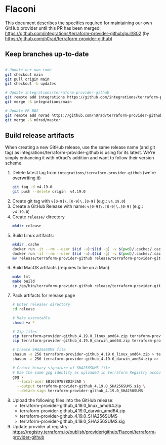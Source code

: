 # Flaconi

This document describes the specifics required for maintaining our own GitHub provider until
this PR has been merged: https://github.com/integrations/terraform-provider-github/pull/802
(by https://github.com/n0rad/terraform-provider-github)


## Keep branches up-to-date
```bash

# Update our own code
git checkout main
git pull origin main
git checkout -b updates

# Update integrations/terraform-provider-github
git remote add integrations https://github.com/integrations/terraform-provider-github
git merge -S integrations/main

# Update PR 802
git remote add n0rad https://github.com/n0rad/terraform-provider-github
git merge -S n0rad/master

```

## Build release artifacts

When creating a new GitHub release, use the same release name (and git tag) as
integrations/terraform-provider-github is using for its latest. We're simply enhancing it
with n0rad's addition and want to follow their version scheme.

1. Delete latest tag from `integrations/terraform-provider-github` (we're overwriting it)
   ```bash
   git tag -d v4.19.0
   git push --delete origin  v4.19.0
   ```
2. Create git tag with `v[0-9]\.[0-9]\.[0-9]` (e.g.: `v4.19.0`)
3. Create a GitHub Release with name: `v[0-9]\.[0-9]\.[0-9]` (e.g.: `v4.19.0`)
4. Create `release/` directory
   ```bash
   mkdir release
   ```
5. Build Linux artifacts:
   ```bash
   mkdir .cache
   docker run -it --rm --user $(id -u):$(id -g) -v $(pwd)/.cache:/.cache -v $(pwd):/data -v $(pwd)/release:/go/bin -w /data golang make fmt
   docker run -it --rm --user $(id -u):$(id -g) -v $(pwd)/.cache:/.cache -v $(pwd):/data -v $(pwd)/release:/go/bin -w /data golang make build
   mv release/terraform-provider-github release/terraform-provider-github_4.19.0_linux_amd64
   ```
6. Build MacOS artifacts (requires to be on a Mac):
   ```bash
   make fmt
   make build
   cp /go/bin/terraform-provider-github release/terraform-provider-github_4.19.0_darwin_amd64
   ```
7. Pack artifacts for release page
   ```bash
   # Enter release/ directory
   cd release

   # Make executable
   chmod +x *

   # Zip files
   zip terraform-provider-github_4.19.0_linux_amd64.zip terraform-provider-github_4.19.0_linux_amd64
   zip terraform-provider-github_4.19.0_darwin_amd64.zip terraform-provider-github_4.19.0_darwin_amd64

   # Create SHA256SUMS file
   shasum -a 256 terraform-provider-github_4.19.0_linux_amd64.zip > terraform-provider-github_4.19.0_SHA256SUMS
   shasum -a 256 terraform-provider-github_4.19.0_darwin_amd64.zip >> terraform-provider-github_4.19.0_SHA256SUMS

   # Create binary signature of SHA256SUMS file
   # Use the same gpg identity as uploaded in Terraform Registry account (`EB10297E7BD3F3AD`)
   gpg \
     --local-user EB10297E7BD3F3AD \
     --output terraform-provider-github_4.19.0_SHA256SUMS.sig \
     --detach-sign terraform-provider-github_4.19.0_SHA256SUMS
   ```
8. Upload the following files into the GitHub release:
    - terraform-provider-github_4.19.0_linux_amd64.zip
    - terraform-provider-github_4.19.0_darwin_amd64.zip
    - terraform-provider-github_4.19.0_SHA256SUMS
    - terraform-provider-github_4.19.0_SHA256SUMS.sig
9. Update provider at registry: https://registry.terraform.io/publish/provider/github/Flaconi/terraform-provider-github
